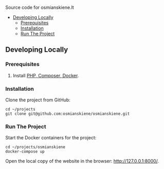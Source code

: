 Source code for osmianskiene.lt

* [Developing Locally](#developing-locally)
    * [Prerequisites](#prerequisites)
    * [Installation](#installation)
    * [Run The Project](#run-the-project)

## Developing Locally

### Prerequisites

1. Install [PHP, Composer, Docker](https://laravel.com/docs/9.x).

### Installation

Clone the project from GitHub:

```shell
cd ~/projects
git clone git@github.com:osmianskiene/osmianskiene.git
```

### Run The Project

Start the Docker containers for the project:

```shell
cd ~/projects/osmianskiene
docker-compose up
```

Open the local copy of the website in the browser: <http://127.0.0.1:8000/>.
 
